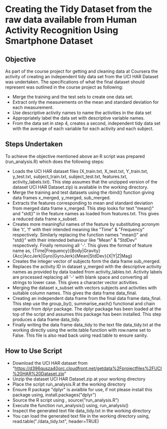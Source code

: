 # Creating the Tidy Dataset from the raw data available from Human Activity Recognition Using Smartphone Dataset

## Objective
As part of the course project for getting and cleaning data at Coursera the activity of creating an independent tidy data set from the UCI HAR Dataset was undertaken. The specifications of what the final dataset should represent was outlined in the course project as following:

* Merge the training and the test sets to create one data set.
* Extract only the measurements on the mean and standard deviation for each measurement. 
* Use descriptive activity names to name the activities in the data set
* Appropriately label the data set with descriptive variable names. 
* From the data set in step 4, creates a second, independent tidy data set with the average of each variable for each activity and each subject.

## Steps Undertaken

To achieve the objective mentioned above an R script was prepared (run_analysis.R) which does the following steps:

* Loads the UCI HAR dataset files (X_train.txt, X_test.txt, Y_train.txt, y_test.txt, subject_train.txt, subject_test.txt, features.txt, activity_labels.txt). This step assumes that the unzipped version of the dataset UCI HAR Dataset.zip) is available in the working directory.
* Merge the training and test datasets using the rbind() function giving data frames x_merged, y_merged, sub_merged.
* Extracts the features corresponding to mean and standard deviation from merged data frame x_merged. This step looks for text "mean()" and "std()" in the feature names as loaded from features.txt. This gives a reduced data frame x_subset.
* Creates more meaningful names of the feature by substituting acronym like 't', 'f' with their intended meaning like "Time" & "Frequency" respectively. Similarly replacing the function names "mean()" and "std()" with their intended behaviour like "Mean" & "StdDev" respectively. Finally removing all '-'. This gives the format of feature name as,
	{Time|Frequency}{Body|Gravity}{Acc|AccJerk|Gyro|GyroJerk}{Mean|StdDev}{X|Y|Z|Mag}
* Creates the integer vector of subjects form the data frame sub_merged.
* Replaces the activity ID in dataset y_merged with the descriptive activity names as provided by data loaded from activity_lables.txt. Activity labels are processed replacing all '-' with blank space and converting all strings to lower case. This gives a character vector activities.
* Merging the dataset x_subset with vectors subjects and activities with suitable column names. This gives the data frame data_final.
* Creating an independent data frame from the final data frame data_final. This step use the group_by(), summarise_each() functional and chain operator from dplyr package. The dplyr package has been loaded at the top of the script and assumes this package has been installed. This step produces a data frame data_tidy.
* Finally writing the data frame data_tidy to the text file data_tidy.txt at the working directly using the write.table function with row.name set to False. This file is also read back using read.table to ensure sanity.

## How to Use Script
* Download the UCI HAR dataset from "https://d396qusza40orc.cloudfront.net/getdata%2Fprojectfiles%2FUCI%20HAR%20Dataset.zip"
* Unzip the dataset UCI HAR Dataset.zip at your working directory
* Place the script run_analysis.R at the working directory
* Ensure R package "dplyr" is avialble for use, if not please install this package using,
	install.packages("dplyr")
* Source the R script using ,
	source("run_analysis.R")
* Execute the function run_analysis() using,
	run_analysis()
* Inspect the generated text file data_tidy.txt in the working directory
* You can load the generated text file in the working directory using,
	read.table("./data_tidy.txt", header=TRUE)